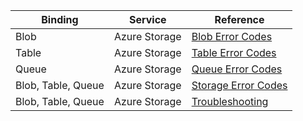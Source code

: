 | Binding | Service | Reference |
|---|---|---|
| Blob | Azure Storage | [Blob Error Codes](https://docs.microsoft.com/en-us/rest/api/storageservices/fileservices/blob-service-error-codes) |
| Table | Azure Storage | [Table Error Codes](https://docs.microsoft.com/en-us/rest/api/storageservices/fileservices/table-service-error-codes) |
| Queue | Azure Storage | [Queue Error Codes](https://docs.microsoft.com/en-us/rest/api/storageservices/fileservices/table-service-error-codes) |
| Blob, Table, Queue | Azure Storage | [Storage Error Codes](https://docs.microsoft.com/en-us/rest/api/storageservices/fileservices/common-rest-api-error-codes) |
| Blob, Table, Queue | Azure Storage | [Troubleshooting](https://docs.microsoft.com/en-us/rest/api/storageservices/fileservices/troubleshooting-api-operations) |